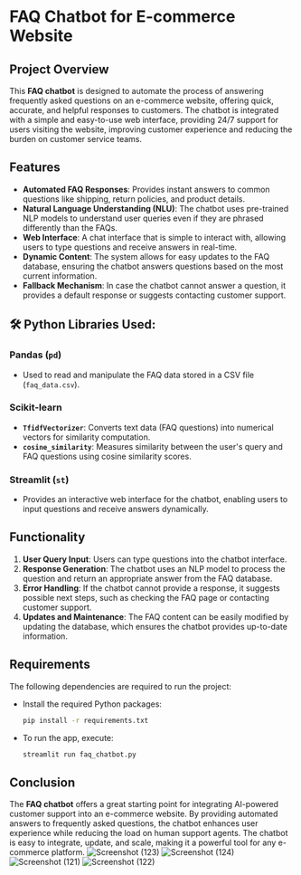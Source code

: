 # FAQ Chatbot for E-commerce Website

## Project Overview
This **FAQ chatbot** is designed to automate the process of answering frequently asked questions on an e-commerce website, offering quick, accurate, and helpful responses to customers. The chatbot is integrated with a simple and easy-to-use web interface, providing 24/7 support for users visiting the website, improving customer experience and reducing the burden on customer service teams.

## Features
- **Automated FAQ Responses**: Provides instant answers to common questions like shipping, return policies, and product details.
- **Natural Language Understanding (NLU)**: The chatbot uses pre-trained NLP models to understand user queries even if they are phrased differently than the FAQs.
- **Web Interface**: A chat interface that is simple to interact with, allowing users to type questions and receive answers in real-time.
- **Dynamic Content**: The system allows for easy updates to the FAQ database, ensuring the chatbot answers questions based on the most current information.
- **Fallback Mechanism**: In case the chatbot cannot answer a question, it provides a default response or suggests contacting customer support.

## 🛠 Python Libraries Used:

### Pandas (`pd`)
- Used to read and manipulate the FAQ data stored in a CSV file (`faq_data.csv`).

### Scikit-learn
- **`TfidfVectorizer`**: Converts text data (FAQ questions) into numerical vectors for similarity computation.
- **`cosine_similarity`**: Measures similarity between the user's query and FAQ questions using cosine similarity scores.

### Streamlit (`st`)
- Provides an interactive web interface for the chatbot, enabling users to input questions and receive answers dynamically.


## Functionality
1. **User Query Input**: Users can type questions into the chatbot interface.
2. **Response Generation**: The chatbot uses an NLP model to process the question and return an appropriate answer from the FAQ database.
3. **Error Handling**: If the chatbot cannot provide a response, it suggests possible next steps, such as checking the FAQ page or contacting customer support.
4. **Updates and Maintenance**: The FAQ content can be easily modified by updating the database, which ensures the chatbot provides up-to-date information.

## Requirements
The following dependencies are required to run the project:

- Install the required Python packages:
    ```bash
    pip install -r requirements.txt
    ```

- To run the app, execute:
    ```bash
    streamlit run faq_chatbot.py
    ```

## Conclusion
The **FAQ chatbot** offers a great starting point for integrating AI-powered customer support into an e-commerce website. By providing automated answers to frequently asked questions, the chatbot enhances user experience while reducing the load on human support agents. The chatbot is easy to integrate, update, and scale, making it a powerful tool for any e-commerce platform.
![Screenshot (123)](https://github.com/user-attachments/assets/08d87c5c-82c4-4dec-a921-5816ccd9d7ca)
![Screenshot (124)](https://github.com/user-attachments/assets/a35f12f4-7ccd-4a32-9f50-d8fb8e5e62a1)
![Screenshot (121)](https://github.com/user-attachments/assets/179e3c80-0c1e-40d4-a00f-61ce85a85158)
![Screenshot (122)](https://github.com/user-attachments/assets/a34d6e3f-7127-4ae8-b25d-b175c9beb75e)



